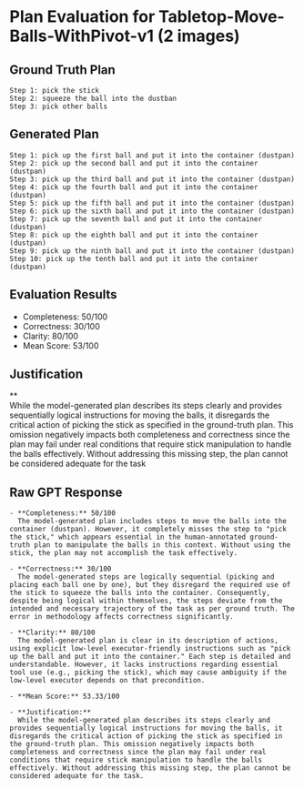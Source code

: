 # Plan Evaluation for Tabletop-Move-Balls-WithPivot-v1 (2 images)

## Ground Truth Plan
```
Step 1: pick the stick
Step 2: squeeze the ball into the dustban
Step 3: pick other balls
```

## Generated Plan
```
Step 1: pick up the first ball and put it into the container (dustpan)
Step 2: pick up the second ball and put it into the container (dustpan)
Step 3: pick up the third ball and put it into the container (dustpan)
Step 4: pick up the fourth ball and put it into the container (dustpan)
Step 5: pick up the fifth ball and put it into the container (dustpan)
Step 6: pick up the sixth ball and put it into the container (dustpan)
Step 7: pick up the seventh ball and put it into the container (dustpan)
Step 8: pick up the eighth ball and put it into the container (dustpan)
Step 9: pick up the ninth ball and put it into the container (dustpan)
Step 10: pick up the tenth ball and put it into the container (dustpan)
```

## Evaluation Results
- Completeness: 50/100
- Correctness: 30/100
- Clarity: 80/100
- Mean Score: 53/100

## Justification
**  
  While the model-generated plan describes its steps clearly and provides sequentially logical instructions for moving the balls, it disregards the critical action of picking the stick as specified in the ground-truth plan. This omission negatively impacts both completeness and correctness since the plan may fail under real conditions that require stick manipulation to handle the balls effectively. Without addressing this missing step, the plan cannot be considered adequate for the task

## Raw GPT Response
```
- **Completeness:** 50/100  
  The model-generated plan includes steps to move the balls into the container (dustpan). However, it completely misses the step to "pick the stick," which appears essential in the human-annotated ground-truth plan to manipulate the balls in this context. Without using the stick, the plan may not accomplish the task effectively.  

- **Correctness:** 30/100  
  The model-generated steps are logically sequential (picking and placing each ball one by one), but they disregard the required use of the stick to squeeze the balls into the container. Consequently, despite being logical within themselves, the steps deviate from the intended and necessary trajectory of the task as per ground truth. The error in methodology affects correctness significantly.  

- **Clarity:** 80/100  
  The model-generated plan is clear in its description of actions, using explicit low-level executor-friendly instructions such as "pick up the ball and put it into the container." Each step is detailed and understandable. However, it lacks instructions regarding essential tool use (e.g., picking the stick), which may cause ambiguity if the low-level executor depends on that precondition.  

- **Mean Score:** 53.33/100  

- **Justification:**  
  While the model-generated plan describes its steps clearly and provides sequentially logical instructions for moving the balls, it disregards the critical action of picking the stick as specified in the ground-truth plan. This omission negatively impacts both completeness and correctness since the plan may fail under real conditions that require stick manipulation to handle the balls effectively. Without addressing this missing step, the plan cannot be considered adequate for the task.
```
